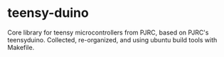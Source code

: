 # teensy-duino
Core library for teensy microcontrollers from PJRC, based on PJRC's teensyduino. Collected, re-organized, and using ubuntu build tools with Makefile.
